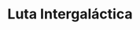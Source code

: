 ---
Numero: 92
title: Luta Intergaláctica
Autor: Edmond Hamilton
Co-autor: 
Ano-de-Publicacao: 1965
Titulo-original: Outside the Universe
Tradutor: Jorge Fonseca
Co-tradutor: 
Ano-de-edicao: 1929
alias: Edmond-Hamilton
Autor2-alias: 
Tradutor1-alias: Jorge-Fonseca
Tradutor2-alias: 
Titulo-link: 92-Luta-Intergalactica
Capa: Lima de Freitas
pags: 174
Capa-link: Lima-de-Freitas
---